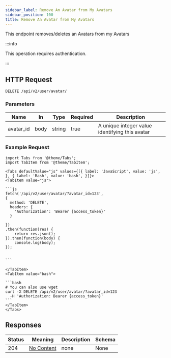 ```yaml
---
sidebar_label: Remove An Avatar from My Avatars
sidebar_position: 100
title: Remove An Avatar from My Avatars
---
```


This endpoint removes/deletes an Avatars from my Avatars

:::info

This operation requires authentication.

:::

## HTTP Request

`DELETE /api/v2/user/avatar/`

### Parameters

|Name|In|Type|Required|Description|
|---|---|---|---|---|
|avatar_id|body|string|true|A unique integer value identifying this avatar|

### Example Request

````mdx-code-block
import Tabs from '@theme/Tabs';
import TabItem from '@theme/TabItem';

<Tabs defaultValue="js" values={[{ label: 'JavaScript', value: 'js', }, { label: 'Bash', value: 'bash', }]}>
<TabItem value="js">

```js
fetch('/api/v2/user/avatar/?avatar_id=123',
{
  method: 'DELETE',
  headers: {
    'Authorization': 'Bearer {access_token}'
  }

})
.then(function(res) {
    return res.json();
}).then(function(body) {
    console.log(body);
});


```

</TabItem>
<TabItem value="bash">

```bash
# You can also use wget
curl -X DELETE /api/v2/user/avatar/?avatar_id=123
  -H 'Authorization: Bearer {access_token}'
```
</TabItem>
</Tabs>
````

## Responses

|Status|Meaning|Description|Schema|
|---|---|---|---|
|204|[No Content](https://tools.ietf.org/html/rfc7231#section-6.3.5)|none|None|






